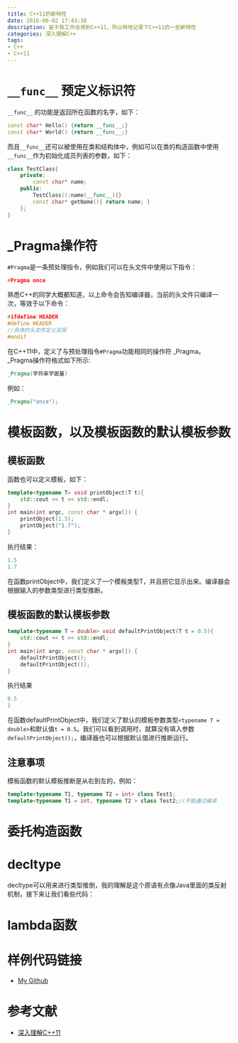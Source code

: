 ```yaml
---
title: C++11的新特性
date: 2016-06-02 17:43:38
description: 鉴于我工作会用到C++11，所以特地记录下C++11的一些新特性
categories: 深入理解C++
tags:
- C++
- C++11
---
```

# `__func__` 预定义标识符
`__func__` 的功能是返回所在函数的名字，如下：


```C++
const char* Hello() {return __func__;}
const char* World() {return __func__;}
```

而且`__func__`还可以被使用在类和结构体中，例如可以在类的构造函数中使用`__func__`作为初始化成员列表的参数，如下：

```C++
class TestClass{     
    private:
        const char* name;
    public:
        TestClass():name(__func__){}
        const char* getName(){ return name; }
    };
}
```
# _Pragma操作符
`#Pragma`是一条预处理指令，例如我们可以在头文件中使用以下指令：

```C++
#Pragma once
```

熟悉C++的同学大概都知道，以上命令会告知编译器，当前的头文件只编译一次，等效于以下命令：


```C++
#ifdefine HEADER
#define HEADER
//具体的头文件定义实现
#endif
```

在C++11中，定义了与预处理指令`#Pragma`功能相同的操作符 _Pragma。 _Pragma操作符格式如下所示:


```C++
_Pragma(字符串字面量)
```

例如：

```C++
_Pragma("once");
```

# 模板函数，以及模板函数的默认模板参数
## 模板函数

函数也可以定义模板，如下：

```C++
template<typename T> void printObject(T t){
	std::cout << t << std::endl;
}
int main(int argc, const char * argv[]) {
	printObject(1.5);
	printObject("1.7");
}
```
执行结果：

```C++
1.5
1.7
```
在函数printObject中，我们定义了一个模板类型T，并且把它显示出来。编译器会根据输入的参数类型进行类型推断。
## 模板函数的默认模板参数

```C++
template<typename T = double> void defaultPrintObject(T t = 0.5){
	std::cout << t << std::endl;
}
int main(int argc, const char * argv[]) {
	defaultPrintObject();
	defaultPrintObject(1);
}
```
执行结果

```C++
0.5
1
```
在函数defaultPrintObject中，我们定义了默认的模板参数类型`<typename T = double>`和默认值`t = 0.5`。我们可以看到调用时，就算没有填入参数`defaultPrintObject();`，编译器也可以根据默认值进行推断运行。

## 注意事项
模板函数的默认模板推断是从右到左的，例如：

```C++
template<typename T1, typename T2 = int> class Test1;
template<typename T1 = int, typename T2 > class Test2;//不能通过编译
```
# 委托构造函数

# decltype
decltype可以用来进行类型推倒，我的理解是这个原语有点像Java里面的类反射机制，接下来让我们看些代码：

# lambda函数




# 样例代码链接
* [My Github](https://github.com/guojiex/leetcodeThing/tree/master/datastructure%20and%20algorithm/c%2B%2B11/cplusplus11test/cplusplus11test)

# 参考文献
* [深入理解C++11](https://book.douban.com/subject/24738301/)


